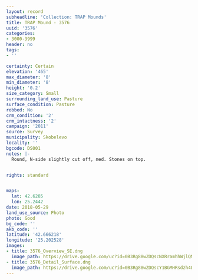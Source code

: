 ```yaml
---
layout: record
subheadline: 'Collection: TRAP Mounds'
title: TRAP Mound - 3576
uuid: '3576'
categories:
- 3000-3999
header: no
tags:
- ''

certainty: Certain
elevation: '465'
max_diameter: '8'
min_diameter: '8'
height: '0.2'
size_category: Small
surrounding_land_use: Pasture
surface_condition: Pasture
robbed: No
crm_condition: '2'
crm_intactness: '2'
campaign: '2011'
source: Survey
municipality: Skobelevo
locality: ''
bgcode: DS001
notes: |-
  Round, N-side slightly cut off, med. Stones on top.


rights: standard


maps:
  lat: 42.6285
  lon: 25.2442
date: 2018-05-29
land_use_source: Photo
photo: Good
bg_code: ''
akb_code: ''
latitude: '42.666218'
longitude: '25.202528'
images:
- title: 3576_Overview_SE.dng
  image_path: https://drive.google.com/uc?id=0B3Rg88wZDQscNXRramhhWjlQMGc
- title: 3576_Detail_Surface.dng
  image_path: https://drive.google.com/uc?id=0B3Rg88wZDQscY1BGMHRsdzh4LWs
---
```

